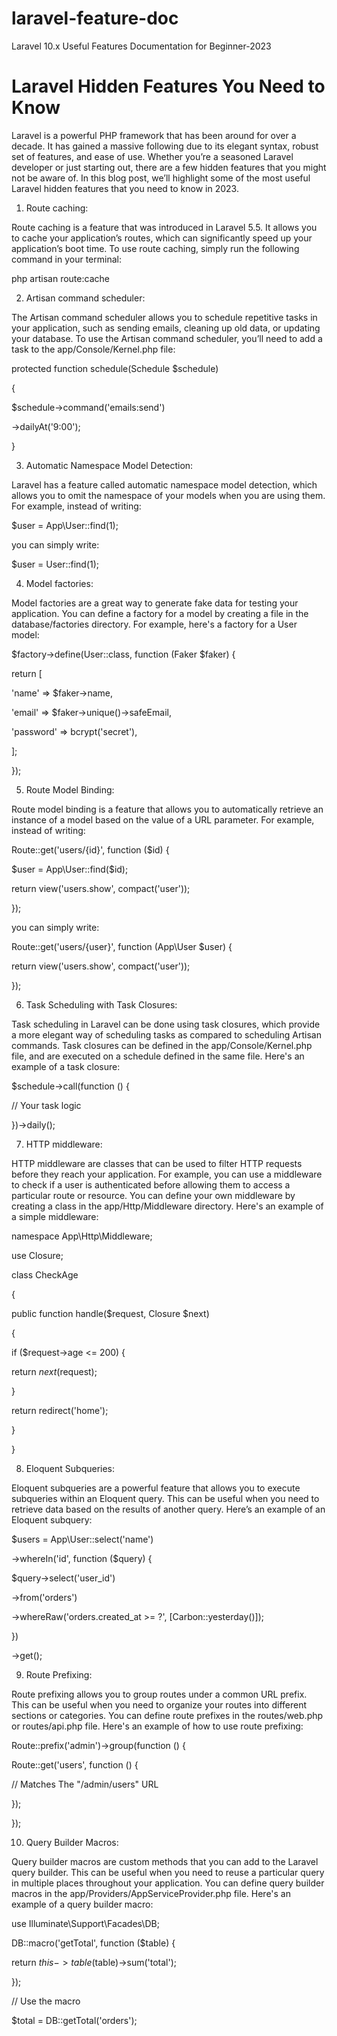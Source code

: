 # laravel-feature-doc

Laravel 10.x Useful Features Documentation for Beginner-2023

# Laravel Hidden Features You Need to Know

Laravel is a powerful PHP framework that has been around for over a decade. It has gained a massive following due to its elegant syntax, robust set of features, and ease of use. Whether you’re a seasoned Laravel developer or just starting out, there are a few hidden features that you might not be aware of. In this blog post, we’ll highlight some of the most useful Laravel hidden features that you need to know in 2023.

1. Route caching:

Route caching is a feature that was introduced in Laravel 5.5. It allows you to cache your application’s routes, which can significantly speed up your application’s boot time. To use route caching, simply run the following command in your terminal:

php artisan route:cache

2. Artisan command scheduler:

The Artisan command scheduler allows you to schedule repetitive tasks in your application, such as sending emails, cleaning up old data, or updating your database. To use the Artisan command scheduler, you’ll need to add a task to the app/Console/Kernel.php file:

protected function schedule(Schedule $schedule)

{

$schedule->command('emails:send')

->dailyAt('9:00');

}

3. Automatic Namespace Model Detection:

Laravel has a feature called automatic namespace model detection, which allows you to omit the namespace of your models when you are using them. For example, instead of writing:

$user = App\User::find(1);

you can simply write:

$user = User::find(1);

4. Model factories:

Model factories are a great way to generate fake data for testing your application. You can define a factory for a model by creating a file in the database/factories directory. For example, here's a factory for a User model:

$factory->define(User::class, function (Faker $faker) {

return [

'name' => $faker->name,

'email' => $faker->unique()->safeEmail,

'password' => bcrypt('secret'),

];

});

5. Route Model Binding:

Route model binding is a feature that allows you to automatically retrieve an instance of a model based on the value of a URL parameter. For example, instead of writing:

Route::get('users/{id}', function ($id) {

$user = App\User::find($id);

return view('users.show', compact('user'));

});

you can simply write:

Route::get('users/{user}', function (App\User $user) {

return view('users.show', compact('user'));

});

6. Task Scheduling with Task Closures:

Task scheduling in Laravel can be done using task closures, which provide a more elegant way of scheduling tasks as compared to scheduling Artisan commands. Task closures can be defined in the app/Console/Kernel.php file, and are executed on a schedule defined in the same file. Here's an example of a task closure:

$schedule->call(function () {

// Your task logic

})->daily();

7. HTTP middleware:

HTTP middleware are classes that can be used to filter HTTP requests before they reach your application. For example, you can use a middleware to check if a user is authenticated before allowing them to access a particular route or resource. You can define your own middleware by creating a class in the app/Http/Middleware directory. Here's an example of a simple middleware:

namespace App\Http\Middleware;

use Closure;

class CheckAge

{

public function handle($request, Closure $next)

{

if ($request->age <= 200) {

return $next($request);

}

return redirect('home');

}

}

8. Eloquent Subqueries:

Eloquent subqueries are a powerful feature that allows you to execute subqueries within an Eloquent query. This can be useful when you need to retrieve data based on the results of another query. Here’s an example of an Eloquent subquery:

$users = App\User::select('name')

->whereIn('id', function ($query) {

$query->select('user_id')

->from('orders')

->whereRaw('orders.created_at >= ?', [Carbon::yesterday()]);

})

->get();

9. Route Prefixing:

Route prefixing allows you to group routes under a common URL prefix. This can be useful when you need to organize your routes into different sections or categories. You can define route prefixes in the routes/web.php or routes/api.php file. Here's an example of how to use route prefixing:

Route::prefix('admin')->group(function () {

Route::get('users', function () {

// Matches The "/admin/users" URL

});

});

10. Query Builder Macros:

Query builder macros are custom methods that you can add to the Laravel query builder. This can be useful when you need to reuse a particular query in multiple places throughout your application. You can define query builder macros in the app/Providers/AppServiceProvider.php file. Here's an example of a query builder macro:

use Illuminate\Support\Facades\DB;

DB::macro('getTotal', function ($table) {

return $this->table($table)->sum('total');

});

// Use the macro

$total = DB::getTotal('orders');
